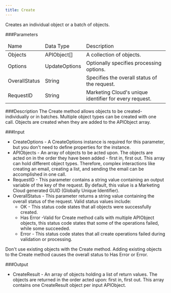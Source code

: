 ```yaml
---
title: Create
---
```

Creates an individual object or a batch of objects.

###Parameters
<table class="table table-hover">
<thead align="left">
<tr>
<td>Name</td>
<td>Data Type</td>
<td>Description</td>
</tr>
</thead>
<tbody>
<tr>
<td>Objects</td>
<td>APIObject[]</td>
<td>A collection of objects.</td>
</tr>
<tr>
<td>Options</td>
<td>UpdateOptions</td>
<td>Optionally specifies processing options.</td>
</tr>
<tr>
<td>OverallStatus</td>
<td>String</td>
<td>Specifies the overall status of the request.</td>
</tr>
<tr>
<td>RequestID</td>
<td>String</td>
<td>Marketing Cloud's unique identifier for every request.</td>
</tr>
</tbody>
</table>

###Description
The Create method allows objects to be created-individually or in batches. Multiple object types can be created with one call. Objects are created when they are added to the APIObject array.

###Input 
<ul> <li>CreateOptions - A CreateOptions instance is required for this parameter, but you don't need to define properties for the instance.</li> <li>APIObjects - An array of objects to be acted upon. The objects are acted on in the order they have been added - first in, first out. This array can hold different object types. Therefore, complex interactions like creating an email, creating a list, and sending the email can be accomplished in one call.</li> <li>RequestID - This parameter contains a string value containing an output variable of the key of the request. By default, this value is a Marketing Cloud generated GUID (Globally Unique Identifier).</li> <li>OverallStatus - This parameter returns a string value containing the overall status of the request. Valid status values include: <ul> <li>OK - This status code states that all objects were successfully created.</li> <li>Has Error -Valid for Create method calls with multiple APIObject objects, this status code states that some of the operations failed, while some succeeded.</li> <li>Error - This status code states that all create operations failed during validation or processing.</li> </ul> </li> </ul>

Don't use existing objects with the Create method. Adding existing objects to the Create method causes the overall status to Has Error or Error.

###Output
<ul><li>CreateResult - An array of objects holding a list of return values. The objects are returned in the order acted upon: first in, first out. This array contains one CreateResult object per input APIObject.</li> </ul> 